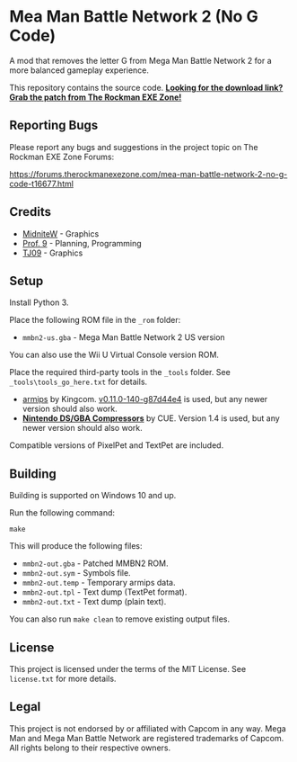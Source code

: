 # Mea Man Battle Network 2 (No G Code)

A mod that removes the letter G from Mega Man Battle Network 2 for a more balanced gameplay experience.

This repository contains the source code. [**Looking for the download link? Grab the patch from The Rockman EXE Zone!**](https://forums.therockmanexezone.com/mea-man-battle-network-2-no-g-code-t16677.html)

## Reporting Bugs

Please report any bugs and suggestions in the project topic on The Rockman EXE Zone Forums:

https://forums.therockmanexezone.com/mea-man-battle-network-2-no-g-code-t16677.html

## Credits

* [MidniteW](https://twitter.com/MidniteW) - Graphics
* [Prof. 9](https://twitter.com/Prof9) - Planning, Programming
* [TJ09](https://twitter.com/tj09) - Graphics

## Setup

Install Python 3.

Place the following ROM file in the `_rom` folder:

* `mmbn2-us.gba` - Mega Man Battle Network 2 US version

You can also use the Wii U Virtual Console version ROM.

Place the required third-party tools in the `_tools` folder. See `_tools\tools_go_here.txt` for details.

* [armips](https://github.com/Kingcom/armips/) by Kingcom. [v0.11.0-140-g87d44e4](https://github.com/Kingcom/armips/tree/87d44e4db7cbdfc99b8808f2c345ffcc3bfd1ecd) is used, but any newer version should also work.
* **[Nintendo DS/GBA Compressors](https://www.romhacking.net/utilities/826/)** by CUE. Version 1.4 is used, but any newer version should also work.

Compatible versions of PixelPet and TextPet are included.

## Building

Building is supported on Windows 10 and up.

Run the following command:

```
make
```

This will produce the following files:

* `mmbn2-out.gba` - Patched MMBN2 ROM.
* `mmbn2-out.sym` - Symbols file.
* `mmbn2-out.temp` - Temporary armips data.
* `mmbn2-out.tpl` - Text dump (TextPet format).
* `mmbn2-out.txt` - Text dump (plain text).

You can also run `make clean` to remove existing output files.

## License

This project is licensed under the terms of the MIT License. See `license.txt` for more details.

## Legal

This project is not endorsed by or affiliated with Capcom in any way. Mega Man and Mega Man Battle Network are registered trademarks of Capcom. All rights belong to their respective owners.